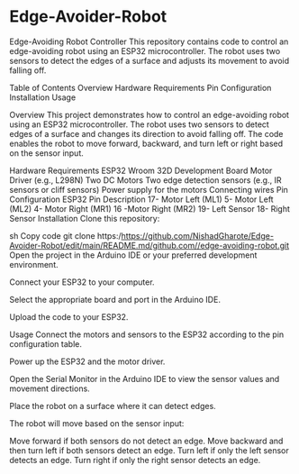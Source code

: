 # Edge-Avoider-Robot
Edge-Avoiding Robot Controller
This repository contains code to control an edge-avoiding robot using an ESP32 microcontroller. The robot uses two sensors to detect the edges of a surface and adjusts its movement to avoid falling off.

Table of Contents
Overview
Hardware Requirements
Pin Configuration
Installation
Usage

Overview
This project demonstrates how to control an edge-avoiding robot using an ESP32 microcontroller. The robot uses two sensors to detect edges of a surface and changes its direction to avoid falling off. The code enables the robot to move forward, backward, and turn left or right based on the sensor input.

Hardware Requirements
ESP32 Wroom 32D Development Board
Motor Driver (e.g., L298N)
Two DC Motors
Two edge detection sensors (e.g., IR sensors or cliff sensors)
Power supply for the motors
Connecting wires
Pin Configuration
ESP32 Pin	Description
17-	Motor Left (ML1)
5-	Motor Left (ML2)
4-	Motor Right (MR1)
16	-Motor Right (MR2)
19-	Left Sensor
18-	Right Sensor
Installation
Clone this repository:

sh
Copy code
git clone https:/https://github.com/NishadGharote/Edge-Avoider-Robot/edit/main/README.md/github.com//edge-avoiding-robot.git
Open the project in the Arduino IDE or your preferred development environment.

Connect your ESP32 to your computer.

Select the appropriate board and port in the Arduino IDE.

Upload the code to your ESP32.

Usage
Connect the motors and sensors to the ESP32 according to the pin configuration table.

Power up the ESP32 and the motor driver.

Open the Serial Monitor in the Arduino IDE to view the sensor values and movement directions.

Place the robot on a surface where it can detect edges.

The robot will move based on the sensor input:

Move forward if both sensors do not detect an edge.
Move backward and then turn left if both sensors detect an edge.
Turn left if only the left sensor detects an edge.
Turn right if only the right sensor detects an edge.










